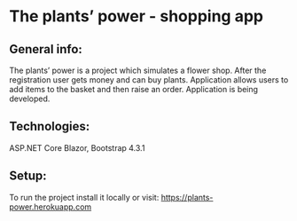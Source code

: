 # The plants’ power - shopping app 

## General info:
The plants’ power is a project which simulates a flower shop. After the registration user gets money and can buy plants. Application allows users to add items to the basket and then raise an order. Application is being developed. 

## Technologies: 
ASP.NET Core Blazor, 
Bootstrap 4.3.1

## Setup:
To run the project install it locally or visit: https://plants-power.herokuapp.com
